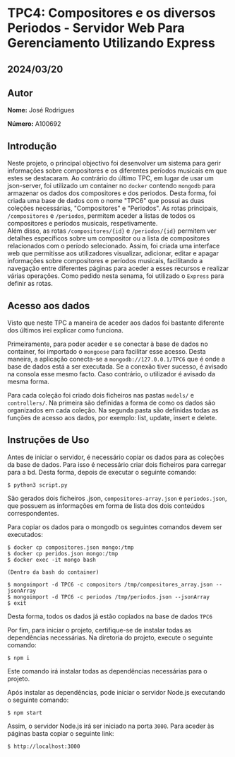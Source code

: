 # TPC4: Compositores e os diversos Periodos - Servidor Web Para Gerenciamento Utilizando Express
## 2024/03/20

## Autor

**Nome:** José Rodrigues

**Número:** A100692


## Introdução

Neste projeto, o principal objectivo foi desenvolver um sistema para gerir informações sobre compositores e os diferentes períodos musicais em que estes se destacaram.
Ao contrário do último TPC, em lugar de usar um json-server, foi utilizado um container no `docker` contendo `mongodb` para armazenar os dados dos compositores e dos periodos. Desta forma, foi criada uma base de dados com o nome "TPC6" que possui as duas coleções necessárias, "Compositores" e "Periodos". As rotas principais, `/compositores` e `/periodos`, permitem aceder a listas de todos os compositores e períodos musicais, respetivamente.   
Além disso, as rotas `/compositores/{id}` e `/periodos/{id}` permitem ver detalhes específicos sobre um compositor ou a lista de compositores relacionados com o período selecionado. Assim, foi criada uma interface web que permitisse aos utilizadores visualizar, adicionar, editar e apagar informações sobre compositores e períodos musicais, facilitando a navegação entre diferentes páginas para aceder a esses recursos e realizar várias operações.
Como pedido nesta senama, foi utilizado o `Express` para definir as rotas.

## Acesso aos dados

Visto que neste TPC a maneira de aceder aos dados foi bastante diferente dos últimos irei explicar como funciona.

Primeiramente, para poder aceder e se conectar à base de dados no container, foi importado o `mongoose` para facilitar esse acesso. Desta maneira, a aplicação conecta-se a `mongodb://127.0.0.1/TPC6` que é onde a base de dados está a ser executada. Se a conexão tiver sucesso, é avisado na consola esse mesmo facto. Caso contrário, o utilizador é avisado da mesma forma.

Para cada coleção foi criado dois ficheiros nas pastas `models/` e `controllers/`. Na primeira são definidas a forma de como os dados são organizados em cada coleção. Na segunda pasta são definidas todas as funções de acesso aos dados, por exemplo: list, update, insert e delete. 

## Instruções de Uso

Antes de iniciar o servidor, é necessário copiar os dados para as coleções da base de dados. Para isso é necessário criar dois ficheiros para carregar para a bd. Desta forma, depois de executar o seguinte comando:

```
$ python3 script.py
```

São gerados dois ficheiros .json, `compositores-array.json` e `periodos.json`, que possuem as informações em forma de lista dos dois conteúdos correspondentes. 

Para copiar os dados para o mongodb os seguintes comandos devem ser executados:

```
$ docker cp compositores.json mongo:/tmp
$ docker cp peridos.json mongo:/tmp
$ docker exec -it mongo bash
```
`(Dentro da bash do container)`

```
$ mongoimport -d TPC6 -c compositors /tmp/compositores_array.json --jsonArray
$ mongoimport -d TPC6 -c periodos /tmp/periodos.json --jsonArray
$ exit
```

Desta forma, todos os dados já estão copiados na base de dados `TPC6` 

Por fim, para iniciar o projeto, certifique-se de instalar todas as dependências necessárias. Na diretoria do projeto, execute o seguinte comando:

```
$ npm i
```

Este comando irá instalar todas as dependências necessárias para o projeto.

Após instalar as dependências, pode iniciar o servidor Node.js executando o seguinte comando:

```
$ npm start
```

Assim, o servidor Node.js irá ser iniciado na porta `3000`. Para aceder às páginas basta copiar o seguinte link:

```
$ http://localhost:3000
```